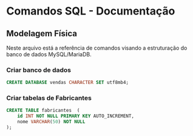# Comandos SQL - Documentação

## Modelagem Física

Neste arquivo está a referência de comandos visando a estruturação do banco de dados MySQL/MariaDB.

### Criar banco de dados

```sql
CREATE DATABASE vendas CHARACTER SET utf8mb4;
```

### Criar tabelas de Fabricantes

```sql
CREATE TABLE fabricantes  (
    id INT NOT NULL PRIMARY KEY AUTO_INCREMENT,
    nome VARCHAR(50) NOT NULL
);
```